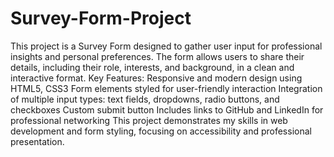 # Survey-Form-Project
This project is a Survey Form designed to gather user input for professional insights and personal preferences. The form allows users to share their details, including their role, interests, and background, in a clean and interactive format.
Key Features:
Responsive and modern design using HTML5, CSS3
Form elements styled for user-friendly interaction
Integration of multiple input types: text fields, dropdowns, radio buttons, and checkboxes
Custom submit button
Includes links to GitHub and LinkedIn for professional networking
This project demonstrates my skills in web development and form styling, focusing on accessibility and professional presentation.
